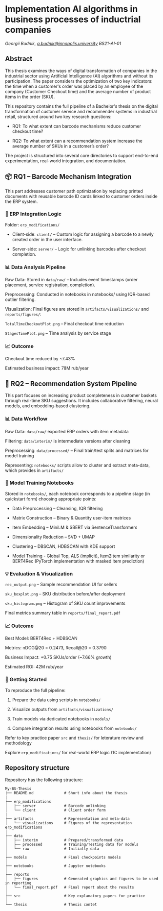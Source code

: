 # Implementation AI algorithms in business processes of inductrial companies

_Georgii Budnik, g.budnik@innopolis.university
BS21-AI-01_

## Abstract

This thesis examines the ways of digital transformation of companies in the industrial sector using Artificial Intelligence (AI) algorithms and without its participation. The paper considers the optimization of two key indicators: the time when a customer's order was placed by an employee of the company (Customer Checkout time) and the average number of product items in the order (SKU).

This repository contains the full pipeline of a Bachelor's thesis on the digital transformation of customer service and recommender systems in industrial retail, structured around two key research questions:

- RQ1: To what extent can barcode mechanisms reduce customer checkout time?

- RQ2: To what extent can a recommendation system increase the average number of SKUs in a customer’s order?

The project is structured into several core directories to support end-to-end experimentation, real-world integration, and documentation.

## 📦 RQ1 – Barcode Mechanism Integration
This part addresses customer path optimization by replacing printed documents with reusable barcode ID cards linked to customer orders inside the ERP system.

### 🔧 ERP Integration Logic
Folder: ```erp_modifications/```

 - Client-side: ```client/``` – Custom logic for assigning a barcode to a newly created order in the user interface.

 - Server-side: ```server/``` – Logic for unlinking barcodes after checkout completion.

### 📊 Data Analysis Pipeline
Raw Data: Stored in ```data/raw/``` – Includes event timestamps (order placement, service registration, completion).

Preprocessing: Conducted in notebooks in notebooks/ using IQR-based outlier filtering.

Visualization: Final figures are stored in ```artifacts/visualizations/``` and ```reports/figures/```:

```TotalTimeCheckoutPlot.png``` – Final checkout time reduction

```StagesTimePlot.png``` – Time analysis by service stage

### 📈 Outcome
Checkout time reduced by ~7.43%

Estimated business impact: 78M rub/year

## 🤖 RQ2 – Recommendation System Pipeline
This part focuses on increasing product completeness in customer baskets through real-time SKU suggestions. It includes collaborative filtering, neural models, and embedding-based clustering.

### 📊 Data Workflow
Raw Data: ```data/raw/``` exported ERP orders with item metadata

Filtering: ```data/interim/``` is intermediate versions after cleaning

Preprocessing: ```data/processed/``` – Final train/test splits and matrices for model training

Representing: ```notebooks/``` scripts allow to cluster and extract meta-data, which provides in ```artifacts/```

### 🔧 Model Training Notebooks
Stored in ```notebooks/```, each notebook corresponds to a pipeline stage (in quickstart form) choosing appropriate points:

- Data Preprocessing – Cleansing, IQR filtering

- Matrix Construction – Binary & Quantity user-item matrices

- Item Embedding – MiniLM & SBERT via SentenceTransformers

- Dimensionality Reduction – SVD + UMAP

- Clustering – DBSCAN, HDBSCAN with KDE support

- Model Training - Global Top, ALS (implicit), Item2Item similarity or BERT4Rec (PyTorch implementation with masked item prediction)

### 💡 Evaluation & Visualization
```rec_output.png``` – Sample recommendation UI for sellers

```sku_boxplot.png``` – SKU distribution before/after deployment

```sku_histogram.png``` – Histogram of SKU count improvements

Final metrics summary table in ```reports/final_report.pdf```

### 📈 Outcome
Best Model: BERT4Rec + HDBSCAN

Metrics: nDCG@20 = 0.2473, Recall@20 = 0.3790

Business Impact: +0.75 SKUs/order (~7.66% growth)

Estimated ROI: 42M rub/year

### 🔗 Getting Started
To reproduce the full pipeline:

1. Prepare the data using scripts in ```notebooks/```

2. Visualize outputs from ```artifacts/visualizations/```

3. Train models via dedicated notebooks in ```models/```

4. Compare integration results using notebooks from ```notebooks/```

Refer to key practice paper ```src``` and  ```thesis/``` for leterature review and methodology

Explore ```erp_modifications/``` for real-world ERP logic (1C implementation)

## Repository structure

Repository has the following structure:

```
My-BS-Thesis
├── README.md              # Short info about the thesis
|
├── erp_modifications
│   ├── server             # Barcode unlinking
│   └── client             # Client order form
|
├── artifacts              # Representation and meta-data
│   └── visualizations     # Figures of the representation erp_modifications
│
├── data
│   ├── interim            # Prepared/transformed data
│   ├── processed          # Training/Testing data for models
│   └── raw                # Initially data
│
├── models                 # Final checkpoints models
│
├── notebooks              # Jupyter notebooks           
│ 
├── reports
│   ├── figures            # Generated graphics and figures to be used in reporting
│   └── final_report.pdf   # Final report about the results
│
├── src                    # Key explanatory papers for practice
│
└── thesis                 # Thesis contet
```
